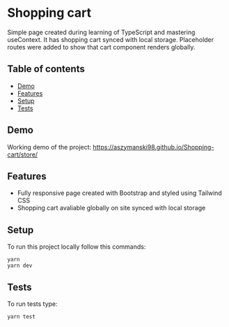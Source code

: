 # Shopping cart
Simple page created during learning of TypeScript and mastering useContext. It has shopping cart synced with local storage. Placeholder routes were added to show that cart component renders globally.

## Table of contents
* [Demo](#demo)
* [Features](#features)
* [Setup](#setup)
* [Tests](#tests)

## Demo
Working demo of the project: https://aszymanski98.github.io/Shopping-cart/store/

## Features
* Fully responsive page created with Bootstrap and styled using Tailwind CSS
* Shopping cart avaliable globally on site synced with local storage
	
## Setup
To run this project locally follow this commands:
```
yarn
yarn dev
```

## Tests
To run tests type:
```
yarn test
```
